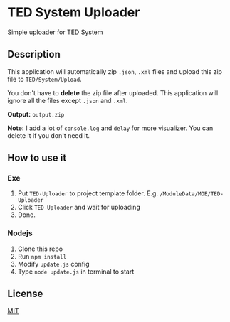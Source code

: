 # TED System Uploader
Simple uploader for TED System

## Description
This application will automatically zip `.json`, `.xml` files and upload this zip file to `TED/System/Upload`.

You don't have to **delete** the zip file after uploaded. This application will ignore all the files except `.json` and `.xml`.

**Output:** `output.zip`

**Note:** I add a lot of `console.log` and `delay` for more visualizer.
You can delete it if you don't need it.

## How to use it
### Exe
1. Put `TED-Uploader` to project template folder. E.g. `/ModuleData/MOE/TED-Uploader`
2. Click `TED-Uploader` and wait for uploading
3. Done.

### Nodejs
1. Clone this repo
2. Run `npm install`
3. Modify `update.js` config
4. Type `node update.js` in terminal to start

## License
[MIT](https://github.com/benny123tw/TED-Uploader/blob/master/LICENSE)
